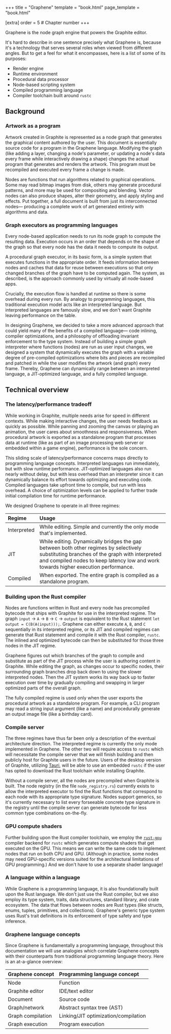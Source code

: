 +++
title = "Graphene"
template = "book.html"
page_template = "book.html"

[extra]
order = 5 # Chapter number
+++

Graphene is the node graph engine that powers the Graphite editor.

It's hard to describe in one sentence precisely what Graphene is, because it's a technology that serves several roles when viewed from different angles. But to get a feel for what it encompasses, here is a list of some of its purposes:

- Render engine
- Runtime environment
- Procedural data processor
- Node-based scripting system
- Compiled programming language
- Compiler toolchain built around `rustc`

## Background

### Artwork as a program

Artwork created in Graphite is represented as a node graph that generates the graphical content authored by the user. This document is essentially source code for a program in the Graphene language. Modifying the graph (like adding a layer, changing a node's parameter, or updating a node's data every frame while interactively drawing a shape) changes the actual program that generates and renders the artwork. This program must be recompiled and executed every frame a change is made.

Nodes are functions that run algorithms related to graphical operations. Some may read bitmap images from disk, others may generate procedural patterns, and more may be used for compositing and blending. Vector nodes can also produce shapes, alter their geometry, and apply styling and effects. Put together, a full document is built from just its interconnected nodes— producing a complete work of art generated entirely with algorithms and data.

### Graph executors as programming languages

Every node-based application needs to run its node graph to compute the resulting data. Execution occurs in an order that depends on the shape of the graph so that every node has the data it needs to compute its output.

A procedural graph executor, in its basic form, is a simple system that executes functions in the appropriate order. It feeds information between nodes and caches that data for reuse between executions so that only changed branches of the graph have to be computed again. The system, as described, is the approach commonly used by virtually all node-based apps.

Crucially, the execution flow is handled at runtime so there is some overhead during every run. By analogy to programming languages, this traditional execution model acts like an interpreted language. But interpreted languages are famously slow, and we don't want Graphite leaving performance on the table.

In designing Graphene, we decided to take a more advanced approach that could yield many of the benefits of a compiled language— code inlining, compiler optimizations, and a philosophy of offloading invariant enforcement to the type system. Instead of building a simple graph interpreter where functions (nodes) are run as user input changes, we designed a system that dynamically executes the graph with a variable degree of pre-compiled optimizations where bits and pieces are recompiled and patched in while the user modifies the artwork (and graph) every frame. Thereby, Graphene can dynamically range between an interpreted language, a JIT-optimized language, and a fully compiled language.

## Technical overview

### The latency/performance tradeoff

While working in Graphite, multiple needs arise for speed in different contexts. While making interactive changes, the user needs feedback as quickly as possible. While panning and zooming the canvas or playing an animation, the user cares about smoothness and responsiveness. When procedural artwork is exported as a standalone program that processes data at runtime (like as part of an image processing web server or embedded within a game engine), performance is the sole concern.

This sliding scale of latency/performance concerns maps directly to programming language concepts. Interpreted languages run immediately, but with slow runtime performance. JIT-optimized languages also run nearly without delay, but with less overhead than an interpreter since it can dynamically balance its effort towards optimizing and executing code. Compiled languages take upfront time to compile, but run with less overhead. A choice of optimization levels can be applied to further trade initial compilation time for runtime performance.

We designed Graphene to operate in all three regimes:

| Regime      | Usage                                                                 |
|:------------|:----------------------------------------------------------------------|
| Interpreted | While editing. Simple and currently the only mode that's implemented. |
| JIT         | While editing. Dynamically bridges the gap between both other regimes by selectively substituting branches of the graph with interpreted and compiled nodes to keep latency low and work towards higher execution performance. |
| Compiled    | When exported. The entire graph is compiled as a standalone program.  |

### Building upon the Rust compiler

Nodes are functions written in Rust and every node has precompiled bytecode that ships with Graphite for use in the interpreted regime. The graph `input` → `A` → `B` → `C` → `output` is equivalent to the Rust statement `let output = C(B(A(input)));`. Graphene can either execute `A`, `B`, and `C` sequentially in its interpreted regime, or its JIT and compiled regimes can generate that Rust statement and compile it with the Rust compiler, `rustc`. The inlined and optimized bytecode can then be substituted for those three nodes in the JIT regime.

Graphene figures out which branches of the graph to compile and substitute as part of the JIT process while the user is authoring content in Graphite. While editing the graph, as changes occur to specific nodes, their surrounding graph branches drop back down to using the slower interpreted nodes. Then the JIT system works its way back up to faster execution over time by gradually compiling and swapping in larger optimized parts of the overall graph.

The fully compiled regime is used only when the user exports the procedural artwork as a standalone program. For example, a CLI program may read a string input argument (like a name) and procedurally generate an output image file (like a birthday card).

### Compile server

The three regimes have thus far been only a description of the eventual architecture direction. The interpreted regime is currently the only mode implemented in Graphene. The other two will require access to `rustc` which will necessitate the compile server that we will finish building and then publicly host for Graphite users in the future. Users of the desktop version of Graphite, utilizing [Tauri](https://tauri.app/), will be able to use an embedded `rustc` if the user has opted to download the Rust toolchain while installing Graphite.

Without a compile server, all the nodes are precompiled when Graphite is built. The node registry (in the file `node_registry.rs`) currently exists to allow the interpreted executor to find the Rust functions that correspond to each node with its appropriate type signature. Nodes support generics, so it's currently necessary to list every forseeable concrete type signature in the registry until the compile server can generate bytecode for less common type combinations on-the-fly.

### GPU compute shaders

Further building upon the Rust compiler toolchain, we employ the [`rust-gpu`](https://github.com/EmbarkStudios/rust-gpu) compiler backend for `rustc` which generates compute shaders that get executed on the GPU. This means we can write the same code to implement nodes that run on both CPU and GPU. (Although in practice, some nodes may need GPU-specific versions suited for the architectural limitations of GPU programming.) And we don't have to use a separate shader language!

### A language within a language

While Graphene is a programming language, it is also foundationally built upon the Rust language. We don't just use the Rust compiler, but we also employ its type system, traits, data structures, standard library, and crate ecosystem. The data that flows between nodes are Rust types (like structs, enums, tuples, primitives, and collections). Graphene's generic type system uses Rust's trait definitions in its enforcement of type safety and type inference.

### Graphene language concepts

Since Graphene is fundamentally a programming language, throughout this documentation we will use analogies which correlate Graphene concepts with their counterparts from traditional programming language theory. Here is an at-a-glance overview:

| Graphene concept  | Programming language concept         |
|:------------------|:-------------------------------------|
| Node              | Function                             |
| Graphite editor   | IDE/text editor                      |
| Document          | Source code                          |
| Graph/network     | Abstract syntax tree (AST)           |
| Graph compilation | Linking/JIT optimization/compilation |
| Graph execution   | Program execution                    |

<!-- Our philosophy of building (bootstrapping) our own higher-level language features from the language itself -->
<!-- Call arguments, construction arguments, `.eval()`, recompiling when construction argument values are updated but not when call argument data changes -->
<!-- Compose nodes and automatic/manual composition -->
<!-- Extract/inject nodes and metaprogramming -->
<!-- Cache nodes and stable node IDs -->
<!-- Graph rewriting step (currently used only to remove Identity nodes),
	 at various points in the compilation process,
	 based on rules akin to an optimizing compiler -->
<!-- Borrow tree -->
<!-- Document nodes, proto nodes, and networks (must be: acyclic) -->
<!-- Lambdas -->
<!-- Graph compilation process -->
<!-- The compilation server -->
<!-- Code structure overview -->
<!-- Guide for implementing a node -->
<!-- The `Node` trait -->
<!-- Generics, type inference, type erasure, and the node registry -->
<!-- Monitor nodes -->
